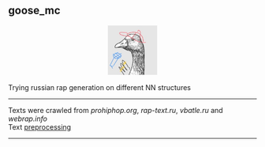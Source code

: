 ## goose_mc  
<p align="center">
  <img width="100" height="100" src="/picture/goose_mc.jpg">
</p>  
Trying russian rap generation on different NN structures  

---
Texts were crawled from *prohiphop.org*, *rap-text.ru*, *vbatle.ru* and *webrap.info*  
Text [preprocessing](code/extraction_of_notes.ipynb)  

---
